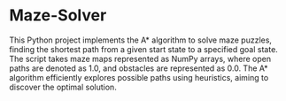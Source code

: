 # Maze-Solver

This Python project implements the A* algorithm to solve maze puzzles, finding the shortest path from a given start state to a specified goal state. The script takes maze maps represented as NumPy arrays, where open paths are denoted as 1.0, and obstacles are represented as 0.0. The A* algorithm efficiently explores possible paths using heuristics, aiming to discover the optimal solution.

